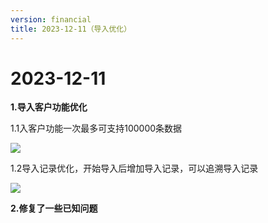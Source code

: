 ```yaml
---
version: financial
title: 2023-12-11（导入优化）
---
```

# 2﻿023-12-11

**1.导入客户功能优化**

1.1入客户功能一次最多可支持100000条数据

![](/assets/media/导入页面.png)

1﻿.2导入记录优化，开始导入后增加导入记录，可以追溯导入记录

![](/assets/media/导入中.png)

**2.修复了一些已知问题**